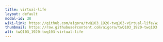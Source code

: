 ```yaml
---
title: virtual-life
layout: default
modal-id: 30
wiki-link: https://github.com/aigora/twQ103_1920-twq103-virtual-life/wiki
thumbnail: https://raw.githubusercontent.com/aigora/twQ103_1920-twq103-virtual-life/master/logo.png
alt: twQ103_1920-twq103-virtual-life
---
```

